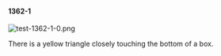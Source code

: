 #### 1362-1
![test-1362-1-0.png](https://github.com/lil-lab/nlvr/raw/master/nlvr/test/images/5/test-1362-1-0.png "test-1362-1-0.png")

There is a yellow triangle closely touching the bottom of a box.